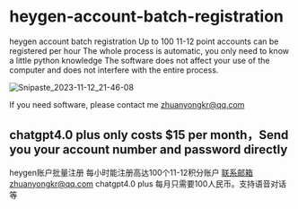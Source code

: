 # heygen-account-batch-registration
heygen account batch registration
Up to 100 11-12 point accounts can be registered per hour
The whole process is automatic, you only need to know a little python knowledge
The software does not affect your use of the computer and does not interfere with the entire process.


![Snipaste_2023-11-12_21-46-08](https://github.com/yyheart/heygen-account-batch-registration/assets/56282725/5e36b121-a71d-42a6-ae6e-5235b950b425)

If you need software, please contact me zhuanyongkr@qq.com

chatgpt4.0 plus only costs $15 per month，Send you your account number and password directly
-----------------------------------------------------------------------------------------------
heygen账户批量注册
每小时能注册高达100个11-12积分账户
联系邮箱zhuanyongkr@qq.com
chatgpt4.0 plus 每月只需要100人民币。支持语音对话 等
